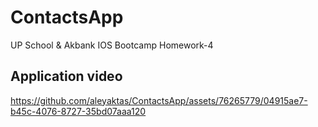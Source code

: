 # ContactsApp

UP School & Akbank IOS Bootcamp Homework-4

## Application video

https://github.com/aleyaktas/ContactsApp/assets/76265779/04915ae7-b45c-4076-8727-35bd07aaa120



